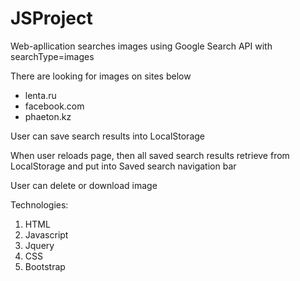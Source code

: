 # JSProject
Web-apllication searches images using Google Search API with searchType=images

There are looking for images on sites below
- lenta.ru
- facebook.com
- phaeton.kz

User can save search results into LocalStorage

When user reloads page, then all saved search results retrieve from LocalStorage and put into Saved search navigation bar

User can delete or download image

Technologies:
1. HTML
2. Javascript
3. Jquery
4. CSS
5. Bootstrap
